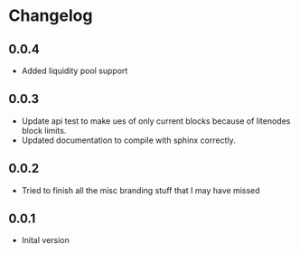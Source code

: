 # Changelog

## 0.0.4

- Added liquidity pool support

## 0.0.3

- Update api test to make ues of only current blocks because of litenodes block limits.
- Updated documentation to compile with sphinx correctly.

## 0.0.2

- Tried to finish all the misc branding stuff that I may have missed

## 0.0.1

- Inital version
